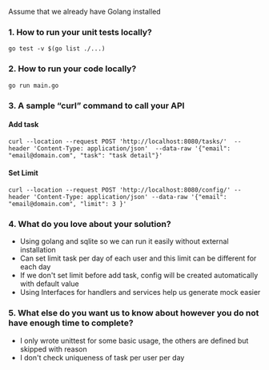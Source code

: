 Assume that we already have Golang installed

### 1. How to run your unit tests locally?
`go test -v $(go list ./...)`


### 2. How to run your code locally?
`go run main.go`

### 3. A sample “curl” command to call your API
#### Add task
`
curl --location --request POST 'http://localhost:8080/tasks/' 
--header 'Content-Type: application/json' 
--data-raw '{"email": "email@domain.com", "task": "task detail"}'
`
#### Set Limit
`
curl --location --request POST 'http://localhost:8080/config/'
--header 'Content-Type: application/json'
--data-raw '{"email": "email@domain.com", "limit": 3 }'
`

### 4. What do you love about your solution?
- Using golang and sqlite so we can run it easily without external installation
- Can set limit task per day of each user and this limit can be different for each day
- If we don't set limit before add task, config will be created automatically with default value
- Using Interfaces for handlers and services help us generate mock easier

### 5. What else do you want us to know about however you do not have enough time to complete?
- I only wrote unittest for some basic usage, the others are defined but skipped with reason 
- I don't check uniqueness of task per user per day
